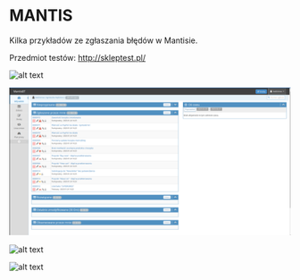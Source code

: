# MANTIS

Kilka przykładów ze zgłaszania błędów w Mantisie.

Przedmiot testów: http://skleptest.pl/

![alt text](img/Zg%C5%82oszenia%20Mantis.png)

![alt text](img/Zg%C5%82oszenia%20Mantis%20-%20m%C3%B3j%20widok.png)

![alt text](img/Zg%C5%82oszenie%20cz-1.png)

![alt text](img/Zg%C5%82oszenie%20cz-2.png)

